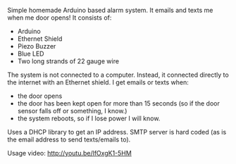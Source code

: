 Simple homemade Arduino based alarm system. It emails and texts me when me door opens! It consists of:

- Arduino
- Ethernet Shield
- Piezo Buzzer
- Blue LED
- Two long strands of 22 gauge wire

The system is not connected to a computer. Instead, it connected directly to the internet with an Ethernet shield. I get emails or texts when:

- the door opens
- the door has been kept open for more than 15 seconds (so if the door sensor falls off or something, I know.)
- the system reboots, so if I lose power I will know.

Uses a DHCP library to get an IP address. SMTP server is hard coded (as is the email address to send texts/emails to).

Usage video: http://youtu.be/lfOxgK1-5HM
